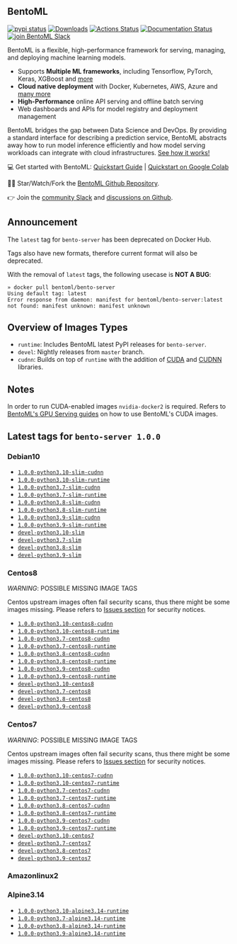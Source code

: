 ## BentoML

[![pypi status](https://img.shields.io/pypi/v/bentoml.svg?style=flat-square)](https://pypi.org/project/BentoML) [![Downloads](https://pepy.tech/badge/bentoml)](https://pepy.tech/project/bentoml) [![Actions Status](https://github.com/bentoml/bentoml/workflows/BentoML-CI/badge.svg)](https://github.com/bentoml/bentoml/actions) [![Documentation Status](https://readthedocs.org/projects/bentoml/badge/?version=latest&style=flat-square)](https://docs.bentoml.org/) [![join BentoML Slack](https://badgen.net/badge/Join/BentoML%20Slack/cyan?icon=slack&style=flat-square)](https://join.slack.com/t/bentoml/shared_invite/enQtNjcyMTY3MjE4NTgzLTU3ZDc1MWM5MzQxMWQxMzJiNTc1MTJmMzYzMTYwMjQ0OGEwNDFmZDkzYWQxNzgxYWNhNjAxZjk4MzI4OGY1Yjg)

BentoML is a flexible, high-performance framework for serving, managing, and deploying machine learning models.

-   Supports **Multiple ML frameworks**, including Tensorflow, PyTorch, Keras, XGBoost and [more](https://docs.bentoml.org/en/latest/frameworks.html#frameworks-page)
-   **Cloud native deployment** with Docker, Kubernetes, AWS, Azure and [many more](https://docs.bentoml.org/en/latest/deployment/index.html#deployments-page)
-   **High-Performance** online API serving and offline batch serving
-   Web dashboards and APIs for model registry and deployment management

BentoML bridges the gap between Data Science and DevOps. By providing a standard interface for describing a prediction service, BentoML abstracts away how to run model inference efficiently and how model serving workloads can integrate with cloud infrastructures. [See how it works!](https://github.com/bentoml/BentoML#introduction)

💻 Get started with BentoML: [Quickstart Guide](https://docs.bentoml.org/en/latest/quickstart.html#getting-started-page) | [Quickstart on Google Colab](https://colab.research.google.com/github/bentoml/BentoML/blob/master/guides/quick-start/bentoml-quick-start-guide.ipynb)

👩‍💻 Star/Watch/Fork the [BentoML Github Repository](https://github.com/bentoml/BentoML).

👉 Join the [community Slack](https://join.slack.com/t/bentoml/shared_invite/enQtNjcyMTY3MjE4NTgzLTU3ZDc1MWM5MzQxMWQxMzJiNTc1MTJmMzYzMTYwMjQ0OGEwNDFmZDkzYWQxNzgxYWNhNjAxZjk4MzI4OGY1Yjg) and [discussions on Github](https://github.com/bentoml/BentoML/discussions).

## Announcement

The `latest` tag for `bento-server` has been deprecated on Docker Hub.

Tags also have new formats, therefore current format will also be deprecated.

With the removal of `latest` tags, the following usecase is **NOT A BUG**:

```shell
» docker pull bentoml/bento-server
Using default tag: latest
Error response from daemon: manifest for bentoml/bento-server:latest
not found: manifest unknown: manifest unknown
```

## Overview of Images Types

- `runtime`: Includes BentoML latest PyPI releases for `bento-server`.
- `devel`: Nightly releases from `master` branch.
- `cudnn`: Builds on top of `runtime` with the addition of [CUDA](https://developer.nvidia.com/gpu-accelerated-libraries) and [CUDNN](https://developer.nvidia.com/cudnn) libraries.

## Notes

In order to run CUDA-enabled images `nvidia-docker2` is required. Refers to [BentoML's GPU Serving guides](https://docs.bentoml.org/en/latest/guides/gpu_serving.html) on how to use BentoML's CUDA images.

## Latest tags for `bento-server 1.0.0`

### Debian10

- [`1.0.0-python3.10-slim-cudnn`](https://github.com/bentoml/BentoML/tree/master/docker/generated/bento-server/debian10/cudnn/Dockerfile)
- [`1.0.0-python3.10-slim-runtime`](https://github.com/bentoml/BentoML/tree/master/docker/generated/bento-server/debian10/runtime/Dockerfile)
- [`1.0.0-python3.7-slim-cudnn`](https://github.com/bentoml/BentoML/tree/master/docker/generated/bento-server/debian10/cudnn/Dockerfile)
- [`1.0.0-python3.7-slim-runtime`](https://github.com/bentoml/BentoML/tree/master/docker/generated/bento-server/debian10/runtime/Dockerfile)
- [`1.0.0-python3.8-slim-cudnn`](https://github.com/bentoml/BentoML/tree/master/docker/generated/bento-server/debian10/cudnn/Dockerfile)
- [`1.0.0-python3.8-slim-runtime`](https://github.com/bentoml/BentoML/tree/master/docker/generated/bento-server/debian10/runtime/Dockerfile)
- [`1.0.0-python3.9-slim-cudnn`](https://github.com/bentoml/BentoML/tree/master/docker/generated/bento-server/debian10/cudnn/Dockerfile)
- [`1.0.0-python3.9-slim-runtime`](https://github.com/bentoml/BentoML/tree/master/docker/generated/bento-server/debian10/runtime/Dockerfile)
- [`devel-python3.10-slim`](https://github.com/bentoml/BentoML/tree/master/docker/generated/bento-server/debian10/devel/Dockerfile)
- [`devel-python3.7-slim`](https://github.com/bentoml/BentoML/tree/master/docker/generated/bento-server/debian10/devel/Dockerfile)
- [`devel-python3.8-slim`](https://github.com/bentoml/BentoML/tree/master/docker/generated/bento-server/debian10/devel/Dockerfile)
- [`devel-python3.9-slim`](https://github.com/bentoml/BentoML/tree/master/docker/generated/bento-server/debian10/devel/Dockerfile)

### Centos8

*WARNING*: POSSIBLE MISSING IMAGE TAGS

Centos upstream images often fail security scans, thus there might be some images missing. Please refers to [Issues section](https://github.com/bentoml/BentoML/issues) for security notices.

- [`1.0.0-python3.10-centos8-cudnn`](https://github.com/bentoml/BentoML/tree/master/docker/generated/bento-server/centos8/cudnn/Dockerfile)
- [`1.0.0-python3.10-centos8-runtime`](https://github.com/bentoml/BentoML/tree/master/docker/generated/bento-server/centos8/runtime/Dockerfile)
- [`1.0.0-python3.7-centos8-cudnn`](https://github.com/bentoml/BentoML/tree/master/docker/generated/bento-server/centos8/cudnn/Dockerfile)
- [`1.0.0-python3.7-centos8-runtime`](https://github.com/bentoml/BentoML/tree/master/docker/generated/bento-server/centos8/runtime/Dockerfile)
- [`1.0.0-python3.8-centos8-cudnn`](https://github.com/bentoml/BentoML/tree/master/docker/generated/bento-server/centos8/cudnn/Dockerfile)
- [`1.0.0-python3.8-centos8-runtime`](https://github.com/bentoml/BentoML/tree/master/docker/generated/bento-server/centos8/runtime/Dockerfile)
- [`1.0.0-python3.9-centos8-cudnn`](https://github.com/bentoml/BentoML/tree/master/docker/generated/bento-server/centos8/cudnn/Dockerfile)
- [`1.0.0-python3.9-centos8-runtime`](https://github.com/bentoml/BentoML/tree/master/docker/generated/bento-server/centos8/runtime/Dockerfile)
- [`devel-python3.10-centos8`](https://github.com/bentoml/BentoML/tree/master/docker/generated/bento-server/centos8/devel/Dockerfile)
- [`devel-python3.7-centos8`](https://github.com/bentoml/BentoML/tree/master/docker/generated/bento-server/centos8/devel/Dockerfile)
- [`devel-python3.8-centos8`](https://github.com/bentoml/BentoML/tree/master/docker/generated/bento-server/centos8/devel/Dockerfile)
- [`devel-python3.9-centos8`](https://github.com/bentoml/BentoML/tree/master/docker/generated/bento-server/centos8/devel/Dockerfile)

### Centos7

*WARNING*: POSSIBLE MISSING IMAGE TAGS

Centos upstream images often fail security scans, thus there might be some images missing. Please refers to [Issues section](https://github.com/bentoml/BentoML/issues) for security notices.

- [`1.0.0-python3.10-centos7-cudnn`](https://github.com/bentoml/BentoML/tree/master/docker/generated/bento-server/centos7/cudnn/Dockerfile)
- [`1.0.0-python3.10-centos7-runtime`](https://github.com/bentoml/BentoML/tree/master/docker/generated/bento-server/centos7/runtime/Dockerfile)
- [`1.0.0-python3.7-centos7-cudnn`](https://github.com/bentoml/BentoML/tree/master/docker/generated/bento-server/centos7/cudnn/Dockerfile)
- [`1.0.0-python3.7-centos7-runtime`](https://github.com/bentoml/BentoML/tree/master/docker/generated/bento-server/centos7/runtime/Dockerfile)
- [`1.0.0-python3.8-centos7-cudnn`](https://github.com/bentoml/BentoML/tree/master/docker/generated/bento-server/centos7/cudnn/Dockerfile)
- [`1.0.0-python3.8-centos7-runtime`](https://github.com/bentoml/BentoML/tree/master/docker/generated/bento-server/centos7/runtime/Dockerfile)
- [`1.0.0-python3.9-centos7-cudnn`](https://github.com/bentoml/BentoML/tree/master/docker/generated/bento-server/centos7/cudnn/Dockerfile)
- [`1.0.0-python3.9-centos7-runtime`](https://github.com/bentoml/BentoML/tree/master/docker/generated/bento-server/centos7/runtime/Dockerfile)
- [`devel-python3.10-centos7`](https://github.com/bentoml/BentoML/tree/master/docker/generated/bento-server/centos7/devel/Dockerfile)
- [`devel-python3.7-centos7`](https://github.com/bentoml/BentoML/tree/master/docker/generated/bento-server/centos7/devel/Dockerfile)
- [`devel-python3.8-centos7`](https://github.com/bentoml/BentoML/tree/master/docker/generated/bento-server/centos7/devel/Dockerfile)
- [`devel-python3.9-centos7`](https://github.com/bentoml/BentoML/tree/master/docker/generated/bento-server/centos7/devel/Dockerfile)

### Amazonlinux2


### Alpine3.14

- [`1.0.0-python3.10-alpine3.14-runtime`](https://github.com/bentoml/BentoML/tree/master/docker/generated/bento-server/alpine3.14/runtime/Dockerfile)
- [`1.0.0-python3.7-alpine3.14-runtime`](https://github.com/bentoml/BentoML/tree/master/docker/generated/bento-server/alpine3.14/runtime/Dockerfile)
- [`1.0.0-python3.8-alpine3.14-runtime`](https://github.com/bentoml/BentoML/tree/master/docker/generated/bento-server/alpine3.14/runtime/Dockerfile)
- [`1.0.0-python3.9-alpine3.14-runtime`](https://github.com/bentoml/BentoML/tree/master/docker/generated/bento-server/alpine3.14/runtime/Dockerfile)
